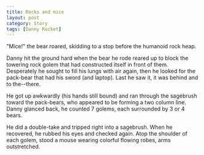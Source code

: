```yaml
---
title: Rocks and mice
layout: post
category: Story
tags: [Danny Rocket]
---
```

"Mice!" the bear roared, skidding to a stop before the humanoid rock heap.

Danny hit the ground hard when the bear he rode reared up to block the towering rock golem that had constructed itself in front of them. Desperately he sought to fill his lungs with air again, then he looked for the pack-bear that had his sword (and laptop). Last he saw it, it was behind and to the--there.

<!-- more -->

He got up awkwardly (his hands still bound) and ran through the sagebrush toward the pack-bears, who appeared to be forming a two column line. Danny glanced back, he counted 7 golems, each surrounded by 3 or 4 bears.

He did a double-take and tripped right into a sagebrush. When he recovered, he rubbed his eyes and checked again. Atop the shoulder of each golem, stood a mouse wearing colorful flowing robes, arms outstretched.